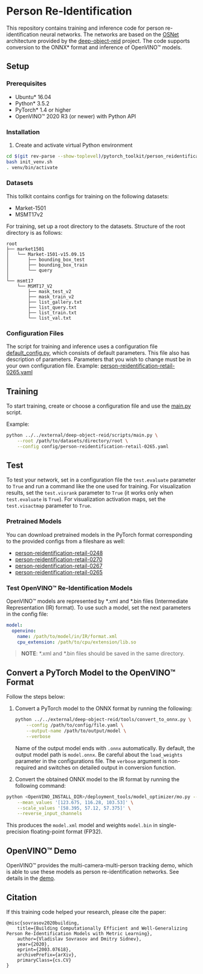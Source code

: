 # Person Re-Identification

This repository contains training and inference code for person re-identification
neural networks. The networks are based on the [OSNet](https://arxiv.org/abs/1905.00953)
architecture provided by the [deep-object-reid](https://github.com/opencv/deep-object-reid.git)
project. The code supports conversion to the ONNX\* format and inference of OpenVINO™ models.

## Setup

### Prerequisites

* Ubuntu\* 16.04
* Python\* 3.5.2
* PyTorch\* 1.4 or higher
* OpenVINO™ 2020 R3 (or newer) with Python API

### Installation

1. Create and activate virtual Python environment

```bash
cd $(git rev-parse --show-toplevel)/pytorch_toolkit/person_reidentification
bash init_venv.sh
. venv/bin/activate
```

### Datasets

This tollkit contains configs for training on the following datasets:

* Market-1501
* MSMT17v2

For training, set up a root directory to the datasets.
Structure of the root directory is as follows:

```
root
├── market1501
│   └── Market-1501-v15.09.15
│       ├── bounding_box_test
│       ├── bounding_box_train
│       └── query
│
└── msmt17
    └── MSMT17_V2
        ├── mask_test_v2
        ├── mask_train_v2
        ├── list_gallery.txt
        ├── list_query.txt
        ├── list_train.txt
        └── list_val.txt
```

### Configuration Files

The script for training and inference uses a configuration file
[default_config.py](../../external/deep-object-reid/scripts/default_config.py), which consists of default parameters.
This file also has description of parameters.
Parameters that you wish to change must be in your own configuration file.
Example: [person-reidentification-retail-0265.yaml](config/person-reidentification-retail-0265.yaml)

## Training

To start training, create or choose a configuration file and use the [main.py](../../external/deep-object-reid/scripts/main.py) script.

Example:

```bash
python ../../external/deep-object-reid/scripts/main.py \
    --root /path/to/datasets/directory/root \
    --config config/person-reidentification-retail-0265.yaml
```

## Test
To test your network, set in a configuration file the `test.evaluate` parameter to `True`
and run a command like the one used for training.
For visualization results, set the `test.visrank` parameter to `True` (it works only when
`test.evaluate` is `True`).
For visualization activation maps, set the `test.visactmap` parameter to `True`.

### Pretrained Models

You can download pretrained models in the PyTorch format corresponding to the provided configs from a fileshare as well:
- [person-reidentification-retail-0248](https://download.01.org/opencv/openvino_training_extensions/models/person_reidentification/person-reidentification-retail-0248.pt)
- [person-reidentification-retail-0270](https://download.01.org/opencv/openvino_training_extensions/models/person_reidentification/person-reidentification-retail-0270.pt)
- [person-reidentification-retail-0267](https://download.01.org/opencv/openvino_training_extensions/models/person_reidentification/person-reidentification-retail-0267.pt)
- [person-reidentification-retail-0265](https://download.01.org/opencv/openvino_training_extensions/models/person_reidentification/person-reidentification-retail-0265.pt)


### Test OpenVINO™ Re-Identification Models

OpenVINO™ models are represented by \*.xml and \*.bin files (Intermediate Representation (IR) format).
To use such a model, set the next parameters in the config file:

```yaml
model:
  openvino:
    name: /path/to/model/in/IR/format.xml
    cpu_extension: /path/to/cpu/extension/lib.so
```

> **NOTE**: \*.xml and \*.bin files should be saved in the same directory.


## Convert a PyTorch Model to the OpenVINO™ Format

Follow the steps below:

1. Convert a PyTorch model to the ONNX format by running the following:

    ```bash
    python ../../external/deep-object-reid/tools/convert_to_onnx.py \
        --config /path/to/config/file.yaml \
        --output-name /path/to/output/model \
        --verbose
    ```

    Name of the output model ends with `.onnx` automatically.
    By default, the output model path is `model.onnx`. Be careful about the `load_weights` parameter
     in the configurations file. The `verbose` argument is non-required and
    switches on detailed output in conversion function.

2. Convert the obtained ONNX model to the IR format by running the following command:

```bash
python <OpenVINO_INSTALL_DIR>/deployment_tools/model_optimizer/mo.py --input_model model.onnx  \
    --mean_values '[123.675, 116.28, 103.53]' \
    --scale_values '[58.395, 57.12, 57.375]' \
    --reverse_input_channels
```

This produces the `model.xml` model and weights `model.bin` in single-precision floating-point format (FP32).

## OpenVINO™ Demo

OpenVINO™ provides the multi-camera-multi-person tracking demo, which is able to use these models as person re-identification networks. See details in the [demo](https://github.com/opencv/open_model_zoo/tree/develop/demos/python_demos/multi_camera_multi_person_tracking).

## Citation
If this training code helped your research, please cite the paper:

```
@misc{sovrasov2020building,
    title={Building Computationally Efficient and Well-Generalizing Person Re-Identification Models with Metric Learning},
    author={Vladislav Sovrasov and Dmitry Sidnev},
    year={2020},
    eprint={2003.07618},
    archivePrefix={arXiv},
    primaryClass={cs.CV}
}
```
